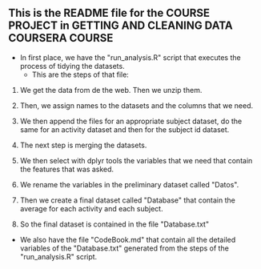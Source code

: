 ## This is the README file for the COURSE PROJECT in GETTING AND CLEANING DATA COURSERA COURSE

- In first place, we have the "run_analysis.R" script that executes the process of tidying the datasets. 
    - This are the steps of that file:

1. We get the data from de the web. Then we unzip them. 

2. Then, we assign names to the datasets and the columns that we need.

3. We then append the files for an appropriate subject dataset, do the same for an activity dataset and then for the subject id dataset.

4. The next step is merging the datasets.

5. We then select with dplyr tools the variables that we need that contain the features that was asked.

6. We rename the variables in the preliminary dataset called "Datos".

7. Then we create a final dataset called "Database" that contain the average for each activity and each subject.

8. So the final dataset is contained in the file "Database.txt"

- We also have the file "CodeBook.md" that contain all the detailed variables of the "Database.txt" generated from the steps of the "run_analysis.R" script. 

